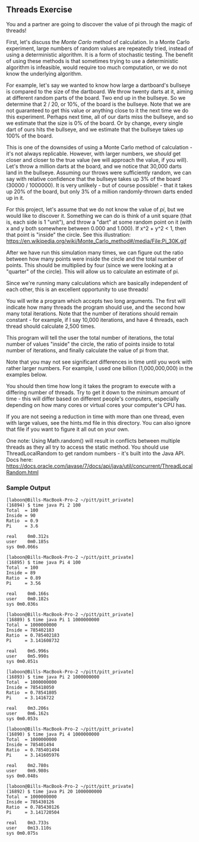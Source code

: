 ## Threads Exercise

You and a partner are going to discover the value of pi through the magic of threads!

First, let's discuss the _Monte Carlo_ method of calculation.  In a Monte Carlo experiment, large numbers of random values are repeatedly tried, instead of using a deterministic algorithm.  It is a form of stochastic testing.  The benefit of using these methods is that sometimes trying to use a deterministic algorithm is infeasible, would require too much computation, or we do not know the underlying algorithm.

For example, let's say we wanted to know how large a dartboard's bullseye is compared to the size of the dartboard.  We throw twenty darts at it, aiming at different random parts of the board.  Two end up in the bullseye.  So we determine that 2 / 20, or 10%, of the board is the bullseye.  Note that we are not guaranteed to get this value or anything close to it the next time we do this experiment.  Perhaps next time, all of our darts miss the bullseye, and so we estimate that the size is 0% of the board.  Or by change, every single dart of ours hits the bullseye, and we estimate that the bullseye takes up 100% of the board.

This is one of the downsides of using a Monte Carlo method of calculation - it's not always replicable.  However, with larger numbers, we _should_ get closer and closer to the true value (we will approach the value, if you will).  Let's throw a million darts at the board, and we notice that 30,000 darts land in the bullseye.  Assuming our throws were sufficiently random, we can say with relative confidence that the bullseye takes up 3% of the board (30000 / 1000000).  It is very unlikely - but of course possible! - that it takes up 20% of the board, but only 3% of a million randomly-thrown darts ended up in it.

For this project, let's assume that we do not know the value of _pi_, but we would like to discover it.  Something we can do is think of a unit square (that is, each side is 1 "unit"), and throw a "dart" at some random point on it (with x and y both somewhere between 0.000 and 1.000).  If x^2 + y^2 < 1, then that point is "inside" the circle.  See this illustration: https://en.wikipedia.org/wiki/Monte_Carlo_method#/media/File:Pi_30K.gif

After we have run this simulation many times, we can figure out the ratio between how many points were inside the circle and the total number of points.  This should be multiplied by four (since we were looking at a "quarter" of the circle).  This will allow us to calculate an estimate of pi.

Since we're running many calculations which are basically independent of each other, this is an excellent opportunity to use threads!

You will write a program which accepts two long arguments.  The first will indicate how many threads the program should use, and the second how many total iterations.  Note that the number of iterations should remain constant - for example, if I say 10,000 iterations, and have 4 threads, each thread should calculate 2,500 times.

This program will tell the user the total number of iterations, the total number of values "inside" the circle, the ratio of points inside to total number of iterations, and finally calculate the value of pi from that.

Note that you may not see significant differences in time until you work with rather larger numbers.  For example, I used one billion (1,000,000,000) in the examples below.

You should then time how long it takes the program to execute with a differing number of threads.  Try to get it down to the minimum amount of time - this will differ based on different people's computers, especially depending on how many cores or virtual cores your computer's CPU has.

If you are not seeing a reduction in time with more than one thread, even with large values, see the hints.md file in this directory.  You can also ignore that file if you want to figure it all out on your own.

One note: Using Math.random() will result in conflicts between multiple threads as they all try to access the static method.  You should use ThreadLocalRandom to get random numbers - it's built into the Java API.  Docs here: https://docs.oracle.com/javase/7/docs/api/java/util/concurrent/ThreadLocalRandom.html

### Sample Output

```
[laboon@Bills-MacBook-Pro-2 ~/pitt/pitt_private]
(16894) $ time java Pi 2 100
Total  = 100
Inside = 90
Ratio  = 0.9
Pi     = 3.6

real	0m0.312s
user	0m0.185s
sys	0m0.066s

[laboon@Bills-MacBook-Pro-2 ~/pitt/pitt_private]
(16895) $ time java Pi 4 100
Total  = 100
Inside = 89
Ratio  = 0.89
Pi     = 3.56

real	0m0.166s
user	0m0.182s
sys	0m0.036s

[laboon@Bills-MacBook-Pro-2 ~/pitt/pitt_private]
(16889) $ time java Pi 1 1000000000
Total  = 1000000000
Inside = 785402183
Ratio  = 0.785402183
Pi     = 3.141608732

real	0m5.996s
user	0m5.990s
sys	0m0.051s

[laboon@Bills-MacBook-Pro-2 ~/pitt/pitt_private]
(16893) $ time java Pi 2 1000000000
Total  = 1000000000
Inside = 785418050
Ratio  = 0.78541805
Pi     = 3.1416722

real	0m3.206s
user	0m6.162s
sys	0m0.053s

[laboon@Bills-MacBook-Pro-2 ~/pitt/pitt_private]
(16890) $ time java Pi 4 1000000000
Total  = 1000000000
Inside = 785401494
Ratio  = 0.785401494
Pi     = 3.141605976

real	0m2.780s
user	0m9.980s
sys	0m0.048s

[laboon@Bills-MacBook-Pro-2 ~/pitt/pitt_private]
(16892) $ time java Pi 20 1000000000
Total  = 1000000000
Inside = 785430126
Ratio  = 0.785430126
Pi     = 3.141720504

real	0m3.733s
user	0m13.110s
sys	0m0.075s
```